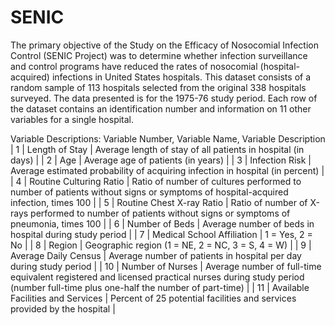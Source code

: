 # SENIC

The primary objective of the Study on the Efficacy of Nosocomial Infection Control
(SENIC Project) was to determine whether infection surveillance and control
programs have reduced the rates of nosocomial (hospital-acquired) infections in
United States hospitals. This dataset consists of a random sample of 113 hospitals
selected from the original 338 hospitals surveyed. The data presented is for the
1975-76 study period. Each row of the dataset contains an identification number and
information on 11 other variables for a single hospital.

Variable Descriptions:
Variable Number, Variable Name, Variable Description
| 1 | Length of Stay | Average length of stay of
all patients in hospital (in days)
|
| 2 | Age | Average age of patients (in
years)
|
| 3 | Infection Risk | Average estimated
probability of acquiring infection in hospital (in percent)
|
| 4 | Routine Culturing Ratio | Ratio of number of cultures
performed to number of patients without signs or symptoms of hospital-acquired
infection, times 100 |
| 5 | Routine Chest X-ray Ratio | Ratio of number of X-rays
performed to number of patients without signs or symptoms of pneumonia, times 100
|
| 6 | Number of Beds | Average number of beds in
hospital during study period
|
| 7 | Medical School Affiliation | 1 = Yes, 2 = No
|
| 8 | Region | Geographic region (1 = NE,
2 = NC, 3 = S, 4 = W)
|
| 9 | Average Daily Census | Average number of patients
in hospital per day during study period
|
| 10 | Number of Nurses | Average number of full-time
equivalent registered and licensed practical nurses during study period (number
full-time plus one-half the number of part-time) |
| 11 | Available Facilities and Services | Percent of 25 potential
facilities and services provided by the hospital
|
